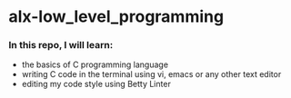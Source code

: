 # alx-low_level_programming

### In this repo, I will learn:
* the basics of C programming language
* writing C code in the terminal using vi, emacs or any other text editor
* editing my code style using Betty Linter
